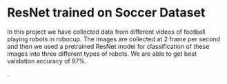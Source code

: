 # ResNet trained on Soccer Dataset

In this project we have collected data from different videos of football playing robots in robocup. The images are collected at 2 frame per second and then we used a pretrained ResNet model for classification of these images into three different types of robots. We are able to get best validation accuracy of 97%.

.
